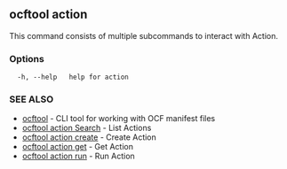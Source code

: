 ## ocftool action

This command consists of multiple subcommands to interact with Action.

### Options

```
  -h, --help   help for action
```

### SEE ALSO

* [ocftool](ocftool.md)	 - CLI tool for working with OCF manifest files
* [ocftool action Search](ocftool_action_Search.md)	 - List Actions
* [ocftool action create](ocftool_action_create.md)	 - Create Action
* [ocftool action get](ocftool_action_get.md)	 - Get Action
* [ocftool action run](ocftool_action_run.md)	 - Run Action

